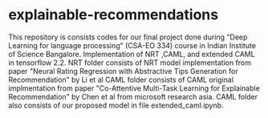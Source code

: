 # explainable-recommendations
This repository is consists codes for our final project done during "Deep Learning for language processing" (CSA-EO 334) course in Indian Institute of Science Bangalore.
Implementation of NRT ,CAML, and extended CAML in tensorflow 2.2. 
NRT folder consists of NRT model implementation from paper "Neural Rating Regression with Abstractive Tips Generation for Recommendation" by Li et al
CAML folder consists of CAML original implmentation from paper "Co-Attentive Multi-Task Learning for Explainable Recommendation" by Chen et al from microsoft research asia. 
CAML folder also consists of our proposed model in file extended_caml.ipynb.


